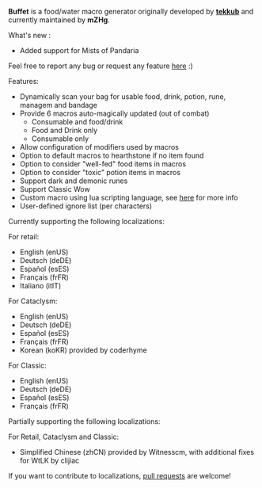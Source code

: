 **Buffet** is a food/water macro generator originally developed by **[tekkub](http://www.tekkub.net/)** and currently maintained by **mZHg**.


What's new :
- Added support for Mists of Pandaria


Feel free to report any bug or request any feature [here](https://github.com/HgAlexx/Buffet/issues) :)


Features:

- Dynamically scan your bag for usable food, drink, potion, rune, managem and bandage
- Provide 6 macros auto-magically updated (out of combat)
  - Consumable and food/drink
  - Food and Drink only
  - Consumable only
- Allow configuration of modifiers used by macros
- Option to default macros to hearthstone if no item found
- Option to consider "well-fed" food items in macros
- Option to consider "toxic" potion items in macros
- Support dark and demonic runes
- Support Classic Wow
- Custom macro using lua scripting language, see [here](https://github.com/HgAlexx/Buffet/wiki) for more info
- User-defined ignore list (per characters)


Currently supporting the following localizations:

For retail:
- English (enUS)
- Deutsch (deDE)
- Español (esES)
- Français (frFR)
- Italiano (itIT)

For Cataclysm:
- English (enUS)
- Deutsch (deDE)
- Español (esES)
- Français (frFR)
- Korean (koKR) provided by coderhyme

For Classic:
- English (enUS)
- Deutsch (deDE)
- Español (esES)
- Français (frFR)


Partially supporting the following localizations:

For Retail, Cataclysm and Classic:
- Simplified Chinese (zhCN) provided by Witnesscm, with additional fixes for WtLK by clijiac


If you want to contribute to localizations, [pull requests](https://github.com/HgAlexx/Buffet/pulls) are welcome!
